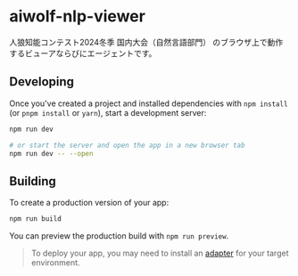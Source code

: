 # aiwolf-nlp-viewer

人狼知能コンテスト2024冬季 国内大会（自然言語部門） のブラウザ上で動作するビューアならびにエージェントです。

## Developing

Once you've created a project and installed dependencies with `npm install` (or `pnpm install` or `yarn`), start a development server:

```bash
npm run dev

# or start the server and open the app in a new browser tab
npm run dev -- --open
```

## Building

To create a production version of your app:

```bash
npm run build
```

You can preview the production build with `npm run preview`.

> To deploy your app, you may need to install an [adapter](https://svelte.dev/docs/kit/adapters) for your target environment.
